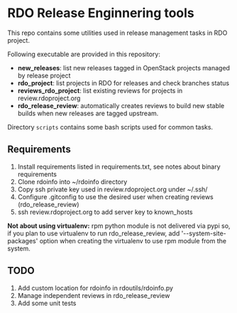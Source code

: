 # RDO Release Enginnering tools

This repo contains some utilities used in release management tasks in RDO project.

Following executable are provided in this repository:

- **new_releases**: list new releases tagged in OpenStack projects managed by release project
- **rdo_project**: list projects in RDO for releases and check branches status
- **reviews_rdo_project**: list existing reviews for projects in review.rdoproject.org
- **rdo_release_review**: automatically creates reviews to build new stable builds when
new releases are tagged upstream.

Directory `scripts` contains some bash scripts used for common tasks.

## Requirements

1. Install requirements listed in requirements.txt, see notes about binary requirements
2. Clone rdoinfo into ~/rdoinfo directory
3. Copy ssh private key used in review.rdoproject.org under ~/.ssh/
4. Configure .gitconfig to use the desired user when creating reviews (rdo_release_review) 
5. ssh review.rdoproject.org to add server key to known_hosts

**Not about using virtualenv:** rpm python module is not delivered via pypi so, if you plan
to use virtualenv to run rdo_release_review, add '--system-site-packages' option when creating
the virtualenv to use rpm module from the system.

## TODO

1. Add custom location for rdoinfo in rdoutils/rdoinfo.py
2. Manage independent reviews in rdo_release_review
3. Add some unit tests

